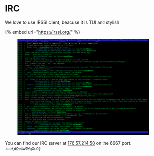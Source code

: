 # IRC

We love to use IRSSI client, beacuse it is TUI and stylish

{% embed url="https://irssi.org/" %}

<figure><img src="../.gitbook/assets/Irssi_1.2.3_screenshot.png" alt=""><figcaption></figcaption></figure>



You can find our IRC server at [176.57.214.58](http://176.57.214.58/) on the 6667 port. `ice{dQw4w9WgXcQ}`
